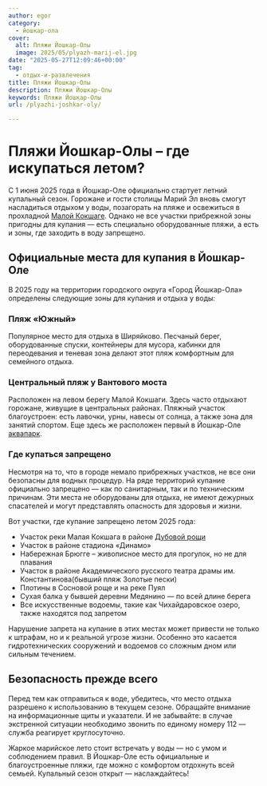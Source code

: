 ```yaml
---
author: egor
category:
  - йошкар-ола
cover:
  alt: Пляжи Йошкар-Олы
  image: 2025/05/plyazh-marij-el.jpg
date: "2025-05-27T12:09:46+00:00"
tag:
  - отдых-и-развлечения
title: Пляжи Йошкар-Олы
description: Пляжи Йошкар-Олы
keywords: Пляжи Йошкар-Олы
url: /plyazhi-joshkar-oly/

---
```

# Пляжи Йошкар-Олы – где искупаться летом?

С 1 июня 2025 года в Йошкар-Оле официально стартует летний купальный сезон. Горожане и гости столицы Марий Эл вновь смогут насладиться отдыхом у воды, позагорать на пляже и освежиться в прохладной [Малой Кокшаге](/malaya-kokshaga/). Однако не все участки прибрежной зоны пригодны для купания — есть специально оборудованные пляжи, а есть и зоны, где заходить в воду запрещено.

## Официальные места для купания в Йошкар-Оле

В 2025 году на территории городского округа «Город Йошкар-Ола» определены следующие зоны для купания и отдыха у воды:

### Пляж «Южный»

Популярное место для отдыха в Ширяйково. Песчаный берег, оборудованные спуски, контейнеры для мусора, кабинки для переодевания и теневая зона делают этот пляж комфортным для семейного отдыха.

### Центральный пляж у Вантового моста

Расположен на левом берегу Малой Кокшаги. Здесь часто отдыхают горожане, живущие в центральных районах. Пляжный участок благоустроен: есть лавочки, урны, навесы от солнца, а также зона для занятий спортом. Еще здесь же расположен первый в Йошкар-Оле [аквапарк](/yandar-park/).

### Где купаться запрещено

Несмотря на то, что в городе немало прибрежных участков, не все они безопасны для водных процедур. На ряде территорий купание официально запрещено — как по санитарным, так и по техническим причинам. Эти места не оборудованы для отдыха, не имеют дежурных спасателей и могут представлять опасность для здоровья и жизни.

Вот участки, где купание запрещено летом 2025 года:

- Участок реки Малая Кокшага в районе [Дубовой рощи](/dubovaya-roshha/)
- Участок в районе стадиона «Динамо»
- Набережная Брюгге – живописное место для прогулок, но не для плавания
- Участок в районе Академического русского театра драмы им. Константинова(бывший пляж Золотые пески)
- Плотины в Сосновой роще и на реке Пуял
- Сухая балка у бывшей деревни Медянино — по всей длине берега
- Все искусственные водоемы, такие как Чихайдаровское озеро, также находятся под запретом

Нарушение запрета на купание в этих местах может привести не только к штрафам, но и к реальной угрозе жизни. Особенно это касается гидротехнических сооружений и водоемов со сложным дном или сильным течением.

## Безопасность прежде всего

Перед тем как отправиться к воде, убедитесь, что место отдыха разрешено к использованию в текущем сезоне. Обращайте внимание на информационные щиты и указатели. И не забывайте: в случае экстренной ситуации необходимо звонить по единому номеру 112 — служба реагирует круглосуточно.

Жаркое марийское лето стоит встречать у воды — но с умом и соблюдением правил. В Йошкар-Оле есть официальные и благоустроенные пляжи, где можно с комфортом отдохнуть всей семьей. Купальный сезон открыт — наслаждайтесь!
